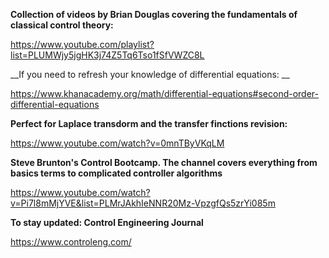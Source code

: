 __Collection of videos by Brian Douglas covering the fundamentals of classical control theory:__


https://www.youtube.com/playlist?list=PLUMWjy5jgHK3j74Z5Tq6Tso1fSfVWZC8L

__If you need to refresh your knowledge of differential equations: __

https://www.khanacademy.org/math/differential-equations#second-order-differential-equations

__Perfect for Laplace transdorm and the transfer finctions revision:__


https://www.youtube.com/watch?v=0mnTByVKqLM

__Steve Brunton's Control Bootcamp. The channel covers everything from basics terms to complicated controller algorithms__

https://www.youtube.com/watch?v=Pi7l8mMjYVE&list=PLMrJAkhIeNNR20Mz-VpzgfQs5zrYi085m

__To stay updated:  Control Engineering Journal__

https://www.controleng.com/


